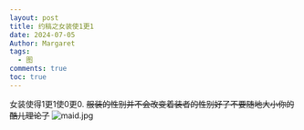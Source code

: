 ```yaml
---
layout: post
title: 约稿之女装使1更1
date: 2024-07-05
Author: Margaret
tags:
  - 图
comments: true
toc: true
---
```


女装使得1更1使0更0. ~~服装的性别并不会改变着装者的性别好了不要随地大小你的酷儿理论了~~
![maid.jpg](https://s2.loli.net/2024/07/28/RdFmDxqpr3kPYJX.jpg)
